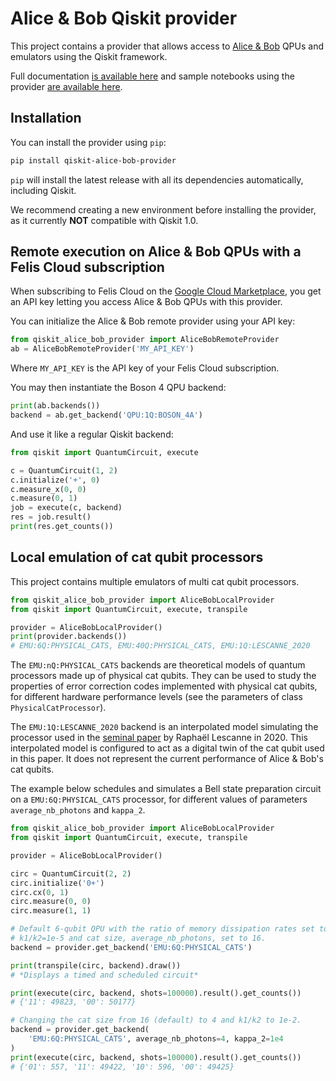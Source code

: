 # Alice & Bob Qiskit provider

This project contains a provider that allows access to
[Alice & Bob](https://alice-bob.com/) QPUs and emulators using
the Qiskit framework.

Full documentation
[is available here](https://felis.alice-bob.com/docs/)
and sample notebooks using the provider
[are available here](https://github.com/Alice-Bob-SW/felis/tree/main/samples).

## Installation

You can install the provider using `pip`:

```bash
pip install qiskit-alice-bob-provider
```

`pip` will install the latest release with all its dependencies automatically,
including Qiskit.

We recommend creating a new environment before installing the provider, as it
currently **NOT** compatible with Qiskit 1.0.

## Remote execution on Alice & Bob QPUs with a Felis Cloud subscription

When subscribing to Felis Cloud on the
[Google Cloud Marketplace](https://console.cloud.google.com/marketplace/product/cloud-prod-0/felis-cloud),
you get an API key letting you access Alice & Bob QPUs with this provider.

You can initialize the Alice & Bob remote provider using your API key:

```python
from qiskit_alice_bob_provider import AliceBobRemoteProvider
ab = AliceBobRemoteProvider('MY_API_KEY')
```

Where `MY_API_KEY` is the API key of your Felis Cloud subscription.

You may then instantiate the Boson 4 QPU backend:

```python
print(ab.backends())
backend = ab.get_backend('QPU:1Q:BOSON_4A')
```

And use it like a regular Qiskit backend:

```python
from qiskit import QuantumCircuit, execute

c = QuantumCircuit(1, 2)
c.initialize('+', 0)
c.measure_x(0, 0)
c.measure(0, 1)
job = execute(c, backend)
res = job.result()
print(res.get_counts())
```

## Local emulation of cat qubit processors

This project contains multiple emulators of multi cat qubit processors.

```python
from qiskit_alice_bob_provider import AliceBobLocalProvider
from qiskit import QuantumCircuit, execute, transpile

provider = AliceBobLocalProvider()
print(provider.backends())
# EMU:6Q:PHYSICAL_CATS, EMU:40Q:PHYSICAL_CATS, EMU:1Q:LESCANNE_2020
```

The `EMU:nQ:PHYSICAL_CATS` backends are theoretical models of quantum processors made
up of physical cat qubits.
They can be used to study the properties of error correction codes implemented
with physical cat qubits, for different hardware performance levels
(see the parameters of class `PhysicalCatProcessor`).

The `EMU:1Q:LESCANNE_2020` backend is an interpolated model simulating the processor
used in the [seminal paper](https://arxiv.org/pdf/1907.11729.pdf) by Raphaël
Lescanne in 2020.
This interpolated model is configured to act as a digital twin of the cat qubit
used in this paper.
It does not represent the current performance of Alice & Bob's cat qubits.

The example below schedules and simulates a Bell state preparation circuit on
a `EMU:6Q:PHYSICAL_CATS` processor, for different values of parameters
`average_nb_photons` and `kappa_2`.

```python
from qiskit_alice_bob_provider import AliceBobLocalProvider
from qiskit import QuantumCircuit, execute, transpile

provider = AliceBobLocalProvider()

circ = QuantumCircuit(2, 2)
circ.initialize('0+')
circ.cx(0, 1)
circ.measure(0, 0)
circ.measure(1, 1)

# Default 6-qubit QPU with the ratio of memory dissipation rates set to
# k1/k2=1e-5 and cat size, average_nb_photons, set to 16.
backend = provider.get_backend('EMU:6Q:PHYSICAL_CATS')

print(transpile(circ, backend).draw())
# *Displays a timed and scheduled circuit*

print(execute(circ, backend, shots=100000).result().get_counts())
# {'11': 49823, '00': 50177}

# Changing the cat size from 16 (default) to 4 and k1/k2 to 1e-2.
backend = provider.get_backend(
    'EMU:6Q:PHYSICAL_CATS', average_nb_photons=4, kappa_2=1e4
)
print(execute(circ, backend, shots=100000).result().get_counts())
# {'01': 557, '11': 49422, '10': 596, '00': 49425}
```